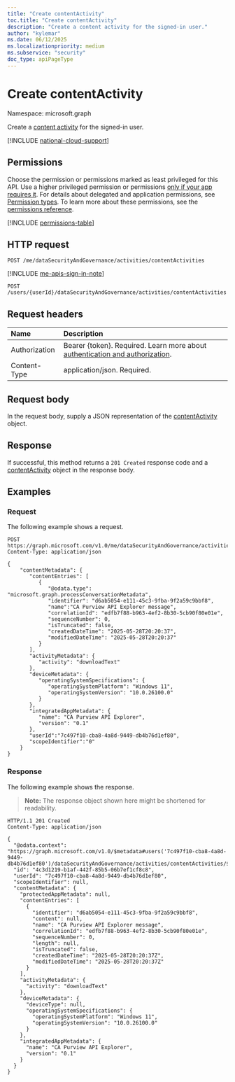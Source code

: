 ```yaml
---
title: "Create contentActivity"
toc.title: "Create contentActivity"
description: "Create a content activity for the signed-in user."
author: "kylemar"
ms.date: 06/12/2025
ms.localizationpriority: medium
ms.subservice: "security"
doc_type: apiPageType
---
```


# Create contentActivity

Namespace: microsoft.graph

Create a [content activity](../resources/contentactivity.md) for the signed-in user.

[!INCLUDE [national-cloud-support](../../includes/global-only.md)]

## Permissions

Choose the permission or permissions marked as least privileged for this API. Use a higher privileged permission or permissions [only if your app requires it](/graph/permissions-overview#best-practices-for-using-microsoft-graph-permissions). For details about delegated and application permissions, see [Permission types](/graph/permissions-overview#permission-types). To learn more about these permissions, see the [permissions reference](/graph/permissions-reference).

<!-- {
  "blockType": "permissions",
  "name": "activitiescontainer-post-contentactivities-permissions"
}
-->
[!INCLUDE [permissions-table](../includes/permissions/activitiescontainer-post-contentactivities-permissions.md)]

## HTTP request

<!-- {
  "blockType": "ignored"
}
-->
``` http
POST /me/dataSecurityAndGovernance/activities/contentActivities
```

[!INCLUDE [me-apis-sign-in-note](../includes/me-apis-sign-in-note.md)]

<!-- { "blockType": "ignored" } -->
```http
POST /users/{userId}/dataSecurityAndGovernance/activities/contentActivities
```

## Request headers

|Name|Description|
|:---|:---|
|Authorization|Bearer {token}. Required. Learn more about [authentication and authorization](/graph/auth/auth-concepts).|
|Content-Type|application/json. Required.|

## Request body

In the request body, supply a JSON representation of the [contentActivity](../resources/contentactivity.md) object.

## Response

If successful, this method returns a `201 Created` response code and a [contentActivity](../resources/contentactivity.md) object in the response body.

## Examples

### Request

The following example shows a request.
<!-- {
  "blockType": "request",
  "name": "create_contentactivity_from_"
}
-->
``` http
POST https://graph.microsoft.com/v1.0/me/dataSecurityAndGovernance/activities/contentActivities
Content-Type: application/json

{
    "contentMetadata": {
       "contentEntries": [
          {
             "@odata.type": "microsoft.graph.processConversationMetadata",
             "identifier": "d6ab5054-e111-45c3-9fba-9f2a59c9bbf8",
             "name":"CA Purview API Explorer message",
             "correlationId": "edfb7f88-b963-4ef2-8b30-5cb90f80e01e",
             "sequenceNumber": 0, 
             "isTruncated": false,
             "createdDateTime": "2025-05-28T20:20:37",
             "modifiedDateTime": "2025-05-28T20:20:37"
          }
       ],
       "activityMetadata": { 
          "activity": "downloadText"
       },
       "deviceMetadata": {
          "operatingSystemSpecifications": {
             "operatingSystemPlatform": "Windows 11",
             "operatingSystemVersion": "10.0.26100.0" 
          }
       },
       "integratedAppMetadata": {
          "name": "CA Purview API Explorer",
          "version": "0.1" 
       },
       "userId":"7c497f10-cba8-4a8d-9449-db4b76d1ef80",
       "scopeIdentifier":"0"
    }
}
```

### Response

The following example shows the response.
>**Note:** The response object shown here might be shortened for readability.
<!-- {
  "blockType": "response",
  "truncated": true,
  "@odata.type": "microsoft.graph.contentActivity"
}
-->
``` http
HTTP/1.1 201 Created
Content-Type: application/json

{
  "@odata.context": "https://graph.microsoft.com/v1.0/$metadata#users('7c497f10-cba8-4a8d-9449-db4b76d1ef80')/dataSecurityAndGovernance/activities/contentActivities/$entity",
  "id": "4c3d1219-b1af-442f-85b5-06b7ef1cf8c8",
  "userId": "7c497f10-cba8-4a8d-9449-db4b76d1ef80",
  "scopeIdentifier": null,
  "contentMetadata": {
    "protectedAppMetadata": null,
    "contentEntries": [
      {
        "identifier": "d6ab5054-e111-45c3-9fba-9f2a59c9bbf8",
        "content": null,
        "name": "CA Purview API Explorer message",
        "correlationId": "edfb7f88-b963-4ef2-8b30-5cb90f80e01e",
        "sequenceNumber": 0,
        "length": null,
        "isTruncated": false,
        "createdDateTime": "2025-05-28T20:20:37Z",
        "modifiedDateTime": "2025-05-28T20:20:37Z"
      }
    ],
    "activityMetadata": {
      "activity": "downloadText"
    },
    "deviceMetadata": {
      "deviceType": null,
      "operatingSystemSpecifications": {
        "operatingSystemPlatform": "Windows 11",
        "operatingSystemVersion": "10.0.26100.0"
      }
    },
    "integratedAppMetadata": {
      "name": "CA Purview API Explorer",
      "version": "0.1"
    }
  }
}
```
